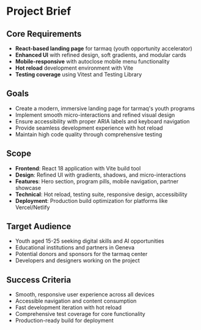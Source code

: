 # Project Brief

## Core Requirements
- **React-based landing page** for tarmaq (youth opportunity accelerator)
- **Enhanced UI** with refined design, soft gradients, and modular cards
- **Mobile-responsive** with autoclose mobile menu functionality
- **Hot reload** development environment with Vite
- **Testing coverage** using Vitest and Testing Library

## Goals
- Create a modern, immersive landing page for tarmaq's youth programs
- Implement smooth micro-interactions and refined visual design
- Ensure accessibility with proper ARIA labels and keyboard navigation
- Provide seamless development experience with hot reload
- Maintain high code quality through comprehensive testing

## Scope
- **Frontend**: React 18 application with Vite build tool
- **Design**: Refined UI with gradients, shadows, and micro-interactions
- **Features**: Hero section, program pills, mobile navigation, partner showcase
- **Technical**: Hot reload, testing suite, responsive design, accessibility
- **Deployment**: Production build optimization for platforms like Vercel/Netlify

## Target Audience
- Youth aged 15-25 seeking digital skills and AI opportunities
- Educational institutions and partners in Geneva
- Potential donors and sponsors for the tarmaq center
- Developers and designers working on the project

## Success Criteria
- Smooth, responsive user experience across all devices
- Accessible navigation and content consumption
- Fast development iteration with hot reload
- Comprehensive test coverage for core functionality
- Production-ready build for deployment
